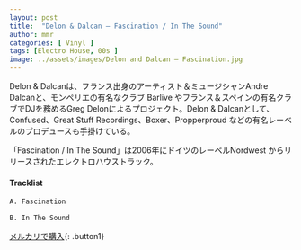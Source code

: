 ```yaml
---
layout: post
title:  "Delon & Dalcan – Fascination / In The Sound"
author: mmr
categories: [ Vinyl ]
tags: [Electro House, 00s ]
image: ../assets/images/Delon and Dalcan – Fascination.jpg
---
```


Delon & Dalcanは、フランス出身のアーティスト＆ミュージシャンAndre Dalcanと、モンペリエの有名なクラブ Barlive やフランス＆スペインの有名クラブでDJを務めるGreg Delonによるプロジェクト。Delon & Dalcanとして、Confused、Great Stuff Recordings、Boxer、Propperproud などの有名レーベルのプロデュースも手掛けている。

「Fascination / In The Sound」は2006年にドイツのレーベルNordwest
からリリースされたエレクトロハウストラック。

#### Tracklist
```md
A. Fascination

B. In The Sound
```

[メルカリで購入](https://jp.mercari.com/item/m70720744795?afid=6142608987){: .button1}
